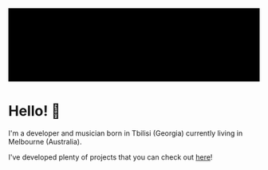 <img src="./header.svg" width="600px">

# Hello! 👋

I'm a developer and musician born in Tbilisi (Georgia) currently living in Melbourne (Australia).

I've developed plenty of projects that you can check out [here](https://davitg.com/projects)!



<!--
**Davit-G/davit-g** is a ✨ _special_ ✨ repository because its `README.md` (this file) appears on your GitHub profile.

Here are some ideas to get you started:

- 🔭 I’m currently working on ...
- 🌱 I’m currently learning ...
- 👯 I’m looking to collaborate on ...
- 🤔 I’m looking for help with ...
- 💬 Ask me about ...
- 📫 How to reach me: ...
- 😄 Pronouns: ...
- ⚡ Fun fact: ...
-->
